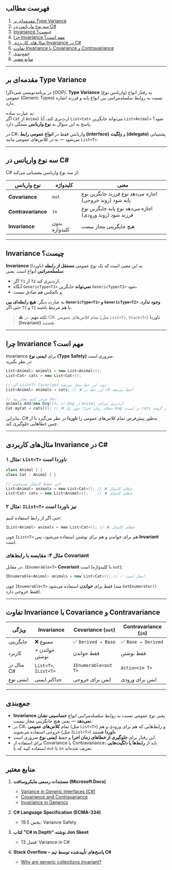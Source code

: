 ﻿

## فهرست مطالب

1. [مقدمه‌ای بر Type Variance](#مقدمه%E2%80%8Cای-بر-type-variance)
2. [سه نوع واریانس در C#](#سه-نوع-واریانس-در-c)
3. [Invariance چیست؟](#invariance-چیست)
4. [چرا Invariance مهم است؟](#چرا-invariance-مهم-است)
5. [مثال‌های کاربردی Invariance در C#](#مثال%E2%80%8Cهای-کاربردی-invariance-در-c)
6. [تفاوت Invariance با Covariance و Contravariance](#تفاوت-invariance-با-covariance-و-contravariance)
7. [جمع‌بندی](#جمع%E2%80%8Cبندی)
8. [منابع معتبر](#منابع-معتبر)

---

## مقدمه‌ای بر Type Variance

در برنامه‌نویسی شیء‌گرا (OOP)، **Type Variance** (واریانس نوع) به رفتار انواع عمومی (Generic Types) نسبت به روابط سلسله‌مراتبی بین انواع پایه و فرزند اشاره دارد.

به عبارت ساده:  
اگر `Cat` از `Animal` ارث‌بری کند، آیا `List<Cat>` می‌تواند جایگزین `List<Animal>` شود؟  
پاسخ به این سوال به **نوع واریانس** بستگی دارد.

در C#، واریانس فقط در **انواع عمومی رابط (interface)** و **دِلِگیت (delegate)** پشتیبانی می‌شود — نه در کلاس‌های عمومی مانند `List<T>`.

---

## سه نوع واریانس در C#

C# از سه نوع واریانس پشتیبانی می‌کند:

| نوع واریانس | کلیدواژه | معنی |
|--------------|----------|------|
| **Covariance** | `out` | اجازه می‌دهد نوع فرزند جایگزین نوع پایه شود (روند خروجی) |
| **Contravariance** | `in` | اجازه می‌دهد نوع پایه جایگزین نوع فرزند شود (روند ورودی) |
| **Invariance** | بدون کلیدواژه | هیچ جایگزینی مجاز نیست |

---

## Invariance چیست؟

**Invariance** (ناوردا) به این معنی است که یک نوع عمومی **مستقل از رابطه سلسله‌مراتبی** انواع است. یعنی:

- اگر `T1` از `T2` ارث‌بری کند،  
- آنگاه `GenericType<T1>` **نمی‌تواند** جایگزین `GenericType<T2>` شود،  
- و بالعکس هم صادق نیست.

به عبارت دیگر: **هیچ رابطه‌ای بین `GenericType<T1>` و `GenericType<T2>` وجود ندارد**، حتی اگر `T1` و `T2` با هم مرتبط باشند.

> ⚠️ **نکته مهم**: در C#، تمام کلاس‌های عمومی (مثل `List<T>`, `Stack<T>`) **ناوردا (Invariant)** هستند.

---

## چرا Invariance مهم است؟

Invariance برای **ایمنی نوع (Type Safety)** ضروری است.  
در نظر بگیرید:

```csharp
List<Animal> animals = new List<Animal>();
List<Cat> cats = new List<Cat>();

// اگر List<T> Covariant بود، این خط مجاز می‌شد:
List<Animal> animals = cats; // ❌ این خط در C# خطا می‌دهد!

// حالا فرض کنیم مجاز بود:
animals.Add(new Dog()); // Dog از Animal ارث‌بری می‌کند
Cat myCat = cats[0]; // ❌ خطای زمان اجرا! چون یک Dog در لیست cats قرار گرفته!
```

بنابراین، C# به‌طور پیش‌فرض تمام کلاس‌های عمومی را **ناوردا** در نظر می‌گیرد تا از چنین خطاهایی جلوگیری کند.

---

## مثال‌های کاربردی Invariance در C#

### مثال ۱: `List<T>` ناوردا است

```csharp
class Animal { }
class Cat : Animal { }

// این خط‌ها کامپایل نمی‌شوند:
List<Animal> animals = new List<Cat>(); // ❌ خطای کامپایل
List<Cat> cats = new List<Animal>();    // ❌ خطای کامپایل
```

### مثال ۲: `IList<T>` نیز ناوردا است

حتی اگر از رابط استفاده کنیم:

```csharp
IList<Animal> animals = new List<Cat>(); // ❌ خطای کامپایل
```

چون `IList<T>` هم برای خواندن و هم برای نوشتن استفاده می‌شود، پس **Invariant** است.

### مثال ۳: مقایسه با رابط‌های Covariant

در مقابل، `IEnumerable<T>` **Covariant** است (با کلیدواژه `out`):

```csharp
IEnumerable<Animal> animals = new List<Cat>(); // ✅ مجاز است!
```

چون `IEnumerable<T>` فقط برای **خواندن** استفاده می‌شود (متد `GetEnumerator()` فقط خروجی دارد).

---

## تفاوت Invariance با Covariance و Contravariance

| ویژگی | Invariance | Covariance (`out`) | Contravariance (`in`) |
|--------|------------|--------------------|------------------------|
| جایگزینی | ❌ ممنوع | ✅ `Derived → Base` | ✅ `Base → Derived` |
| کاربرد | خواندن + نوشتن | فقط خواندن | فقط نوشتن |
| مثال در C# | `List<T>`, `IList<T>` | `IEnumerable<out T>` | `Action<in T>` |
| ایمنی نوع | حداکثر ایمنی | ایمن برای خروجی | ایمن برای ورودی |

---

## جمع‌بندی

- **Invariance** یعنی نوع عمومی نسبت به روابط سلسله‌مراتبی انواع **حساسیتی نشان نمی‌دهد** — یعنی هیچ جایگزینی مجاز نیست.
- در C#، تمام **کلاس‌های عمومی** (مثل `List<T>`) و رابط‌هایی که هم برای ورودی و هم خروجی استفاده می‌شوند (مثل `IList<T>`) **ناوردا** هستند.
- این رفتار برای **جلوگیری از خطاهای زمان اجرا** و حفظ **ایمنی نوع** ضروری است.
- برای استفاده از Covariance یا Contravariance، باید از **رابط‌ها یا دلگیت‌هایی** استفاده کنید که با `out` یا `in` تعریف شده‌اند.

---

## منابع معتبر

1. **مستندات رسمی مایکروسافت (Microsoft Docs)**  
   - [Variance in Generic Interfaces (C#)](https://learn.microsoft.com/en-us/dotnet/csharp/programming-guide/concepts/covariance-contravariance/variance-in-generic-interfaces)  
   - [Covariance and Contravariance](https://learn.microsoft.com/en-us/dotnet/csharp/programming-guide/concepts/covariance-contravariance/)  
   - [Invariance in Generics](https://learn.microsoft.com/en-us/dotnet/csharp/programming-guide/generics/generics-and-arrays#variance-in-generic-interfaces)

2. **C# Language Specification (ECMA-334)**  
   - بخش 19.5: Variance Safety

3. **کتاب "C# in Depth" نوشته Jon Skeet**  
   - فصل 13: Variance in C#

4. **Stack Overflow – پاسخ‌های تأییدشده توسط تیم C#**  
   - [Why are generic collections invariant?](https://stackoverflow.com/questions/2456073/why-are-generic-collections-invariant)

